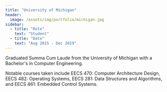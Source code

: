 ```yaml
---
title: "University of Michigan"
header:
  image: /assets/img/portfolio/michigan.jpg
sidebar:
  - title: "Role"
    text: "Student"
  - title: "Date"
    text: "Aug 2015 - Dec 2019"
---
```


Graduated Summa Cum Laude from the University of Michigan with a Bachelor's in
Computer Engineering.

Notable courses taken include EECS 470: Computer Architecture Design, EECS 482:
Operating Systems, EECS 281: Data Structures and Algorithms, and EECS 461:
Embedded Control Systems.
